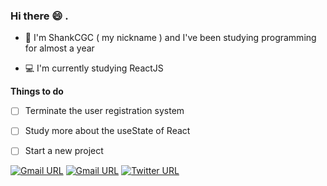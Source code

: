 ### Hi there 😄 . 

- 🎈 I'm ShankCGC ( my nickname ) and I've been studying programming for almost a year

- 💻 I'm currently studying ReactJS

**Things to do**
- [ ] Terminate the user registration system
- [ ] Study more about the useState of React
- [ ] Start a new project


[![Gmail URL](https://img.shields.io/twitter/url?color=3397d8&label=cgc_shank&logo=gmail&logoColor=%23FFF&style=for-the-badge&url=https%3A%2F%2Fwww.twitter.com/cgc_shank)](https://twitter.com/cgc_shank)
[![Gmail URL](https://img.shields.io/badge/-Gmail-c14438?style=for-the-badge&logo=Gmail&logoColor=white&link=mailto:shankcgc@gmail.com)](mailto:shankcgc@gmail.com)
[![Twitter URL](https://img.shields.io/twitter/url?color=3397d8&label=cgc_shank&logo=twitter&logoColor=%23FFF&style=for-the-badge&url=https%3A%2F%2Fwww.twitter.com/cgc_shank)](https://twitter.com/cgc_shank)
